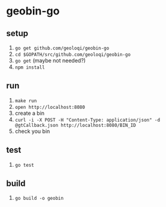geobin-go
=========

## setup

1. `go get github.com/geoloqi/geobin-go`
1. `cd $GOPATH/src/github.com/geoloqi/geobin-go`
1. `go get` (maybe not needed?)
1. `npm install`

## run

1. `make run`
1. `open http://localhost:8080`
1. create a bin
1. `curl -i -X POST -H "Content-Type: application/json" -d @gtCallback.json http://localhost:8080/BIN_ID`
1. check you bin

## test

1. `go test`

## build

1. `go build -o geobin`

